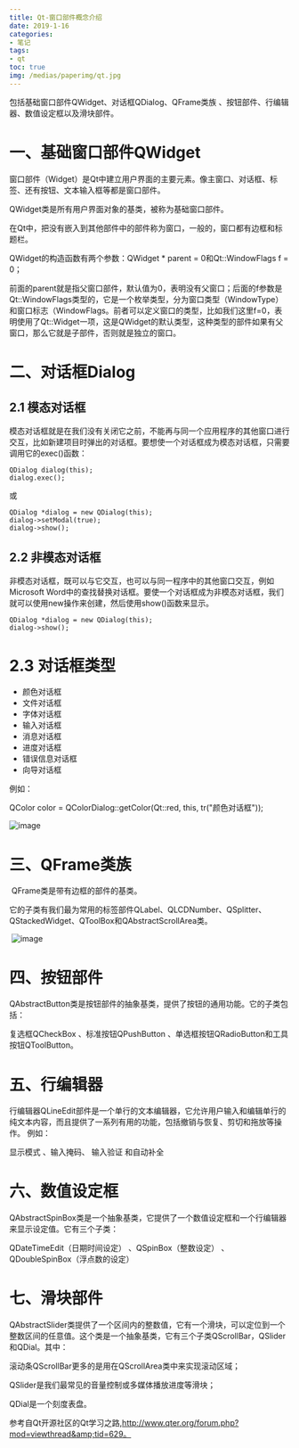 ```yaml
---
title: Qt-窗口部件概念介绍
date: 2019-1-16
categories:
- 笔记
tags:
- qt
toc: true
img: /medias/paperimg/qt.jpg
---
```

包括基础窗口部件QWidget、对话框QDialog、QFrame类族 、按钮部件、行编辑器、数值设定框以及滑块部件。<!-- more -->
# 一、基础窗口部件QWidget

窗口部件（Widget）是Qt中建立用户界面的主要元素。像主窗口、对话框、标签、还有按钮、文本输入框等都是窗口部件。

QWidget类是所有用户界面对象的基类，被称为基础窗口部件。

在Qt中，把没有嵌入到其他部件中的部件称为窗口，一般的，窗口都有边框和标题栏。

QWidget的构造函数有两个参数：QWidget * parent = 0和Qt::WindowFlags f = 0；

前面的parent就是指父窗口部件，默认值为0，表明没有父窗口；后面的f参数是Qt::WindowFlags类型的，它是一个枚举类型，分为窗口类型（WindowType）和窗口标志（WindowFlags。前者可以定义窗口的类型，比如我们这里f=0，表明使用了Qt::Widget一项，这是QWidget的默认类型，这种类型的部件如果有父窗口，那么它就是子部件，否则就是独立的窗口。

# 二、对话框Dialog

## 2.1 模态对话框

模态对话框就是在我们没有关闭它之前，不能再与同一个应用程序的其他窗口进行交互，比如新建项目时弹出的对话框。要想使一个对话框成为模态对话框，只需要调用它的exec()函数：

```
QDialog dialog(this);
dialog.exec();
```

或

```
QDialog *dialog = new QDialog(this);
dialog->setModal(true);
dialog->show();
```

## 2.2 非模态对话框

非模态对话框，既可以与它交互，也可以与同一程序中的其他窗口交互，例如Microsoft Word中的查找替换对话框。要使一个对话框成为非模态对话框，我们就可以使用new操作来创建，然后使用show()函数来显示。

```
QDialog *dialog = new QDialog(this);
dialog->show();
```

# 2.3 对话框类型

*   颜色对话框
*   文件对话框
*   字体对话框
*   输入对话框
*   消息对话框
*   进度对话框
*   错误信息对话框
*   向导对话框

例如：

QColor color = QColorDialog::getColor(Qt::red, this, tr("颜色对话框"));

![image](http://upload-images.jianshu.io/upload_images/16115686-3a5bafcfbb0cbeb7.png?imageMogr2/auto-orient/strip%7CimageView2/2/w/1240)

# 三、QFrame类族 

 QFrame类是带有边框的部件的基类。

它的子类有我们最为常用的标签部件QLabel、QLCDNumber、QSplitter、QStackedWidget、QToolBox和QAbstractScrollArea类。

 ![image](http://upload-images.jianshu.io/upload_images/16115686-df91a92ba7dcc7ed.png?imageMogr2/auto-orient/strip%7CimageView2/2/w/1240)

# 四、按钮部件

QAbstractButton类是按钮部件的抽象基类，提供了按钮的通用功能。它的子类包括：

复选框QCheckBox 、标准按钮QPushButton 、单选框按钮QRadioButton和工具按钮QToolButton。

# 五、行编辑器

行编辑器QLineEdit部件是一个单行的文本编辑器，它允许用户输入和编辑单行的纯文本内容，而且提供了一系列有用的功能，包括撤销与恢复、剪切和拖放等操作。 例如：

显示模式 、输入掩码、 输入验证 和自动补全

# 六、数值设定框

QAbstractSpinBox类是一个抽象基类，它提供了一个数值设定框和一个行编辑器来显示设定值。它有三个子类：

QDateTimeEdit（日期时间设定） 、QSpinBox（整数设定） 、QDoubleSpinBox（浮点数的设定）

# 七、滑块部件

QAbstractSlider类提供了一个区间内的整数值，它有一个滑块，可以定位到一个整数区间的任意值。这个类是一个抽象基类，它有三个子类QScrollBar，QSlider和QDial。其中：

滚动条QScrollBar更多的是用在QScrollArea类中来实现滚动区域；

QSlider是我们最常见的音量控制或多媒体播放进度等滑块；

QDial是一个刻度表盘。


参考自Qt开源社区的Qt学习之路,http://www.qter.org/forum.php?mod=viewthread&amp;tid=629。
